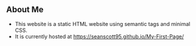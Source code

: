 ## About Me 

* This website is a static HTML website using semantic tags and minimal CSS. 
* It is currently hosted at https://seanscott95.github.io/My-First-Page/
